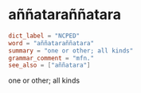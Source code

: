 # aññataraññatara

``` toml
dict_label = "NCPED"
word = "aññataraññatara"
summary = "one or other; all kinds"
grammar_comment = "mfn."
see_also = ["aññatara"]
```

one or other; all kinds

